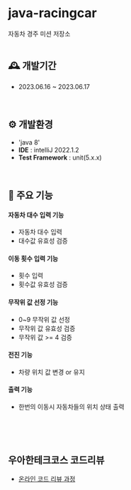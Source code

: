 # java-racingcar

자동차 경주 미션 저장소
<br>
<br>

## 🕰️ 개발기간
* 2023.06.16 ~ 2023.06.17
<br>


## ⚙️ 개발환경
- 'java 8'
- **IDE** : intelliJ 2022.1.2
- **Test Framework** : unit(5.x.x)

<br>

## 📌 주요 기능
#### 자동차 대수 입력 기능
- 자동차 대수 입력
- 대수값 유효성 검증

#### 이동 횟수 입력 기능
- 횟수 입력
- 횟수값 유효성 검증

#### 무작위 값 선정 기능
- 0~9 무작위 값 선정
- 무작위 값 유효성 검증
- 무작위 값 >= 4 검증

#### 전진 기능
- 차량 위치 값 변경 or 유지

#### 출력 기능
- 한번의 이동시 자동차들의 위치 상태 출력

<br>
<br>
<br>

## 우아한테크코스 코드리뷰

- [온라인 코드 리뷰 과정](https://github.com/woowacourse/woowacourse-docs/blob/master/maincourse/README.md)

